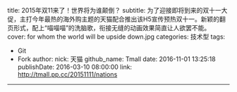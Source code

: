 title: 2015年双11来了！世界将为谁颠倒？
subtitle: 为了迎接即将到来的双十一大促，主打今年最热的海外购主题的天猫配合推出该H5宣传预热双十一。新颖的翻页形式，配上“喵喵喵”的洗脑歌，衔接无缝的动画效果简直让人欲罢不能。
cover: for whom the world will be upside down.jpg
categories: 技术型
tags:
  - Git
  - Fork
author:
  nick: 天猫
  github_name: Tmall
date: 2016-11-01 13:25:18
publishDate: 2016-03-10 08:00:00
link: http://tmall.pp.cc/20151111/nations
---

<!-- more -->
